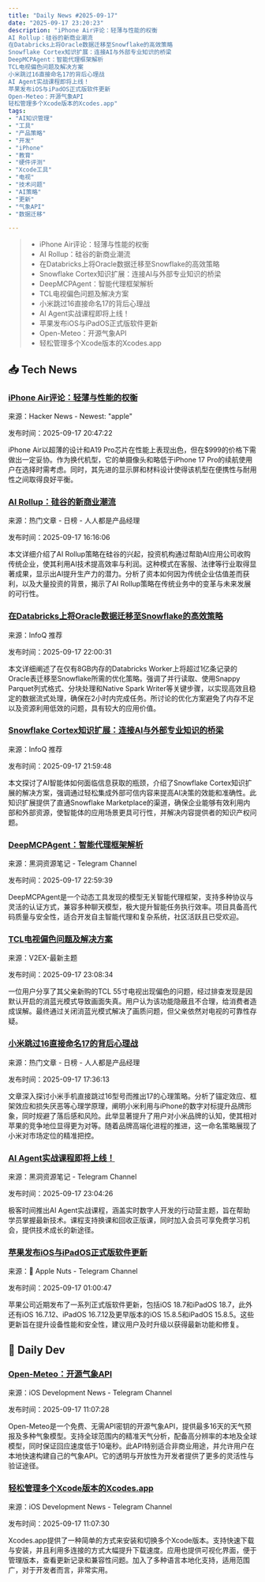 ```yaml
---
title: "Daily News #2025-09-17"
date: "2025-09-17 23:20:23"
description: "iPhone Air评论：轻薄与性能的权衡
AI Rollup：硅谷的新商业潮流
在Databricks上将Oracle数据迁移至Snowflake的高效策略
Snowflake Cortex知识扩展：连接AI与外部专业知识的桥梁
DeepMCPAgent：智能代理框架解析
TCL电视偏色问题及解决方案
小米跳过16直接命名17的背后心理战
AI Agent实战课程即将上线！
苹果发布iOS与iPadOS正式版软件更新
Open-Meteo：开源气象API
轻松管理多个Xcode版本的Xcodes.app"
tags: 
- "AI知识管理"
- "工具"
- "产品策略"
- "开发"
- "iPhone"
- "教育"
- "硬件评测"
- "Xcode工具"
- "电视"
- "技术问题"
- "AI策略"
- "更新"
- "气象API"
- "数据迁移"

---
```


> - iPhone Air评论：轻薄与性能的权衡
> - AI Rollup：硅谷的新商业潮流
> - 在Databricks上将Oracle数据迁移至Snowflake的高效策略
> - Snowflake Cortex知识扩展：连接AI与外部专业知识的桥梁
> - DeepMCPAgent：智能代理框架解析
> - TCL电视偏色问题及解决方案
> - 小米跳过16直接命名17的背后心理战
> - AI Agent实战课程即将上线！
> - 苹果发布iOS与iPadOS正式版软件更新
> - Open-Meteo：开源气象API
> - 轻松管理多个Xcode版本的Xcodes.app

## 📥 Tech News

### [iPhone Air评论：轻薄与性能的权衡](https://www.tomsguide.com/phones/iphones/iphone-air-review)

来源：Hacker News - Newest: "apple"

发布时间：2025-09-17 20:47:22

iPhone Air以超薄的设计和A19 Pro芯片在性能上表现出色，但在$999的价格下需做出一定妥协。作为换代机型，它的单摄像头和略低于iPhone 17 Pro的续航使用户在选择时需考虑。同时，其先进的显示屏和材料设计使得该机型在便携性与耐用性之间取得良好平衡。

### [AI Rollup：硅谷的新商业潮流](https://www.woshipm.com/ai/6270006.html)

来源：热门文章 - 日榜 - 人人都是产品经理

发布时间：2025-09-17 16:16:06

本文详细介绍了AI Rollup策略在硅谷的兴起，投资机构通过帮助AI应用公司收购传统企业，使其利用AI技术提高效率与利润。这种模式在客服、法律等行业取得显著成果，显示出AI提升生产力的潜力。分析了资本如何因为传统企业估值差而获利，以及大量投资的背景，揭示了AI Rollup策略在传统业务中的变革与未来发展的可行性。

### [在Databricks上将Oracle数据迁移至Snowflake的高效策略](https://www.infoq.cn/article/kwCe7BDhYwTTjBuJZttx)

来源：InfoQ 推荐

发布时间：2025-09-17 22:00:31

本文详细阐述了在仅有8GB内存的Databricks Worker上将超过1亿条记录的Oracle表迁移至Snowflake所需的优化策略。强调了并行读取、使用Snappy Parquet列式格式、分块处理和Native Spark Writer等关键步骤，以实现高效且稳定的数据流式处理，确保在2小时内完成任务。所讨论的优化方案避免了内存不足以及资源利用低效的问题，具有较大的应用价值。

### [Snowflake Cortex知识扩展：连接AI与外部专业知识的桥梁](https://www.infoq.cn/article/8IbBBrgGDcQ5mZcDXFuJ)

来源：InfoQ 推荐

发布时间：2025-09-17 21:59:48

本文探讨了AI智能体如何面临信息获取的瓶颈，介绍了Snowflake Cortex知识扩展的解决方案，强调通过轻松集成外部可信内容来提高AI决策的效能和准确性。此知识扩展提供了直通Snowflake Marketplace的渠道，确保企业能够有效利用内部和外部资源，使智能体的应用场景更具可行性，并解决内容提供者的知识产权问题。

### [DeepMCPAgent：智能代理框架解析](https://t.me/piracy6/32630)

来源：黑洞资源笔记 - Telegram Channel

发布时间：2025-09-17 22:59:39

DeepMCPAgent是一个动态工具发现的模型无关智能代理框架，支持多种协议与灵活的认证方式，兼容多种聊天模型，极大提升智能任务执行效率。项目具备高代码质量与安全性，适合开发自主智能代理和复杂系统，社区活跃且已受欢迎。

### [TCL电视偏色问题及解决方案](https://www.v2ex.com/t/1160049)

来源：V2EX-最新主题

发布时间：2025-09-17 23:08:34

一位用户分享了其父亲新购的TCL 55寸电视出现偏色的问题，经过排查发现是因默认开启的消蓝光模式导致画面失真。用户认为该功能隐蔽且不合理，给消费者造成误解。最终通过关闭消蓝光模式解决了画质问题，但父亲依然对电视的可靠性存疑。

### [小米跳过16直接命名17的背后心理战](https://www.woshipm.com/it/6269825.html)

来源：热门文章 - 日榜 - 人人都是产品经理

发布时间：2025-09-17 17:36:13

文章深入探讨小米手机直接跳过16型号而推出17的心理策略。分析了锚定效应、框架效应和损失厌恶等心理学原理，阐明小米利用与iPhone的数字对标提升品牌形象，同时规避了落后感和风险。此举显著提升了用户对小米品牌的认知，使其相对苹果的竞争地位显得更为对等。随着品牌高端化进程的推进，这一命名策略展现了小米对市场定位的精准把控。

### [AI Agent实战课程即将上线！](https://t.me/piracy6/32634)

来源：黑洞资源笔记 - Telegram Channel

发布时间：2025-09-17 23:04:26

极客时间推出AI Agent实战课程，涵盖实时数字人开发的行动营主题，旨在帮助学员掌握最新技术。课程支持换课和回收正版课，同时加入会员可享免费学习机会，提供技术成长的新途径。

### [苹果发布iOS与iPadOS正式版软件更新](https://t.me/AppleNuts/2330)

来源： Apple Nuts - Telegram Channel

发布时间：2025-09-17 01:00:47

苹果公司近期发布了一系列正式版软件更新，包括iOS 18.7和iPadOS 18.7，此外还有iOS 16.7.12、iPadOS 16.7.12及更早版本的iOS 15.8.5和iPadOS 15.8.5。这些更新旨在提升设备性能和安全性，建议用户及时升级以获得最新功能和修复。

## 💾 Daily Dev

### [Open-Meteo：开源气象API](https://github.com/open-meteo/open-meteo)

来源：iOS Development News - Telegram Channel

发布时间：2025-09-17 11:07:28

Open-Meteo是一个免费、无需API密钥的开源气象API，提供最多16天的天气预报及多种气象模型。支持全球范围内的精准天气分析，配备高分辨率的本地及全球模型，同时保证回应速度低于10毫秒。此API特别适合非商业用途，并允许用户在本地快速构建自己的气象API。它的透明与开放性为开发者提供了更多的灵活性与验证途径。

### [轻松管理多个Xcode版本的Xcodes.app](https://github.com/XcodesOrg/XcodesApp)

来源：iOS Development News - Telegram Channel

发布时间：2025-09-17 11:07:30

Xcodes.app提供了一种简单的方式来安装和切换多个Xcode版本。支持快速下载与安装，并且利用多连接的方式大幅提升下载速度。应用也提供可视化界面，便于管理版本，查看更新记录和兼容性问题。加入了多种语言本地化支持，适用范围广，对于开发者而言，非常实用。
